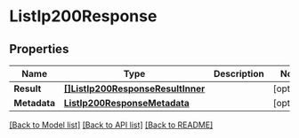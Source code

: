 # ListIp200Response

## Properties

Name | Type | Description | Notes
------------ | ------------- | ------------- | -------------
**Result** | [**[]ListIp200ResponseResultInner**](ListIp200ResponseResultInner.md) |  |[optional] 
**Metadata** | [**ListIp200ResponseMetadata**](ListIp200ResponseMetadata.md) |  |[optional] 

[[Back to Model list]](../README.md#documentation-for-models) [[Back to API list]](../README.md#documentation-for-api-endpoints) [[Back to README]](../README.md)


